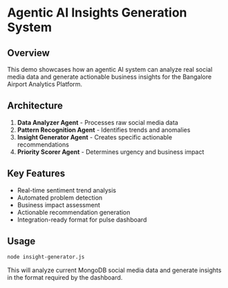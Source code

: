 # Agentic AI Insights Generation System

## Overview
This demo showcases how an agentic AI system can analyze real social media data and generate actionable business insights for the Bangalore Airport Analytics Platform.

## Architecture
1. **Data Analyzer Agent** - Processes raw social media data
2. **Pattern Recognition Agent** - Identifies trends and anomalies  
3. **Insight Generator Agent** - Creates specific actionable recommendations
4. **Priority Scorer Agent** - Determines urgency and business impact

## Key Features
- Real-time sentiment trend analysis
- Automated problem detection
- Business impact assessment
- Actionable recommendation generation
- Integration-ready format for pulse dashboard

## Usage
```bash
node insight-generator.js
```

This will analyze current MongoDB social media data and generate insights in the format required by the dashboard.